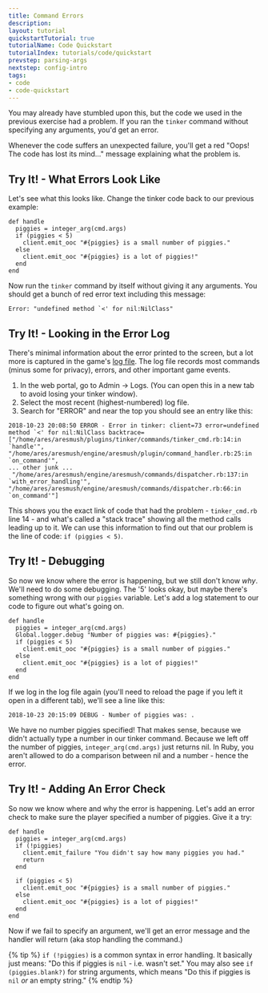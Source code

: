```yaml
---
title: Command Errors
description: 
layout: tutorial
quickstartTutorial: true
tutorialName: Code Quickstart
tutorialIndex: tutorials/code/quickstart
prevstep: parsing-args
nextstep: config-intro
tags:
- code
- code-quickstart
---
```


You may already have stumbled upon this, but the code we used in the previous exercise had a problem.  If you ran the `tinker` command without specifying any arguments, you'd get an error.

Whenever the code suffers an unexpected failure, you'll get a red "Oops! The code has lost its mind..." message explaining what the problem is.

## Try It! - What Errors Look Like

Let's see what this looks like.  Change the tinker code back to our previous example:

    def handle
      piggies = integer_arg(cmd.args)
      if (piggies < 5)
        client.emit_ooc "#{piggies} is a small number of piggies."
      else
        client.emit_ooc "#{piggies} is a lot of piggies!"
      end
    end

Now run the `tinker` command by itself without giving it any arguments.  You should get a bunch of red error text including this message:

    Error: "undefined method `<' for nil:NilClass"

## Try It! - Looking in the Error Log

There's minimal information about the error printed to the screen, but a lot more is captured in the game's [log file](/tutorials/code/logs.html).  The log file records most commands (minus some for privacy), errors, and other important game events.

1. In the web portal, go to Admin -> Logs.  (You can open this in a new tab to avoid losing your tinker window).
2. Select the most recent (highest-numbered) log file.
3. Search for "ERROR" and near the top you should see an entry like this:

```
2018-10-23 20:08:50 ERROR - Error in tinker: client=73 error=undefined method `<' for nil:NilClass backtrace=["/home/ares/aresmush/plugins/tinker/commands/tinker_cmd.rb:14:in `handle'", "/home/ares/aresmush/engine/aresmush/plugin/command_handler.rb:25:in `on_command'",
... other junk ...
 "/home/ares/aresmush/engine/aresmush/commands/dispatcher.rb:137:in `with_error_handling'", "/home/ares/aresmush/engine/aresmush/commands/dispatcher.rb:66:in `on_command'"] 
````

This shows you the exact link of code that had the problem - `tinker_cmd.rb` line 14 - and what's called a "stack trace" showing all the method calls leading up to it.  We can use this information to find out that our problem is the line of code:  `if (piggies < 5)`.

## Try It! - Debugging

So now we know where the error is happening, but we still don't know _why_.  We'll need to do some debugging.  The '5' looks okay, but maybe there's something wrong with our `piggies` variable.  Let's add a log statement to our code to figure out what's going on.

    def handle
      piggies = integer_arg(cmd.args)
      Global.logger.debug "Number of piggies was: #{piggies}."
      if (piggies < 5)
        client.emit_ooc "#{piggies} is a small number of piggies."
      else
        client.emit_ooc "#{piggies} is a lot of piggies!"
      end
    end

If we log in the log file again (you'll need to reload the page if you left it open in a different tab), we'll see a line like this:

    2018-10-23 20:15:09 DEBUG - Number of piggies was: . 

We have no number piggies specified!  That makes sense, because we didn't actually type a number in our tinker command.  Because we left off the number of piggies, `integer_arg(cmd.args)` just returns nil.  In Ruby, you aren't allowed to do a comparison between nil and a number - hence the error.

## Try It! - Adding An Error Check

So now we know where and why the error is happening.  Let's add an error check to make sure the player specified a number of piggies.  Give it a try:

    def handle
      piggies = integer_arg(cmd.args)
      if (!piggies)
        client.emit_failure "You didn't say how many piggies you had."
        return
      end
      
      if (piggies < 5)
        client.emit_ooc "#{piggies} is a small number of piggies."
      else
        client.emit_ooc "#{piggies} is a lot of piggies!"
      end
    end

Now if we fail to specify an argument, we'll get an error message and the handler will return (aka stop handling the command.)

{% tip %}
`if (!piggies)` is a common syntax in error handling.  It basically just means: "Do this if piggies is `nil` - i.e. wasn't set."  You may also see `if (piggies.blank?)` for string arguments, which means "Do this if piggies is `nil` *or* an empty string."
{% endtip %}